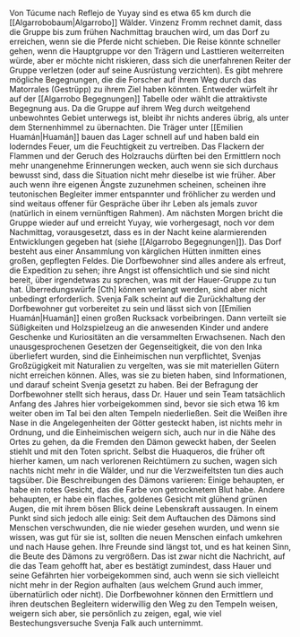 
Von Túcume nach Reflejo de Yuyay sind es etwa 65 km durch die [[Algarrobobaum|Algarrobo]] Wälder. Vinzenz Fromm rechnet damit, dass die Gruppe bis zum frühen Nachmittag brauchen wird, um das Dorf zu erreichen, wenn sie die Pferde nicht schieben.
Die Reise könnte schneller gehen, wenn die Hauptgruppe vor den Trägern und Lasttieren weiterreiten würde, aber er möchte nicht riskieren, dass sich die unerfahrenen Reiter der Gruppe verletzen (oder auf seine Ausrüstung verzichten). Es gibt mehrere mögliche Begegnungen, die die Forscher auf ihrem Weg durch das Matorrales (Gestrüpp) zu ihrem Ziel haben könnten. 
Entweder würfelt ihr auf der [[Algarrobo Begegnungen]] Tabelle oder wählt die attraktivste Begegnung aus. Da die Gruppe auf ihrem Weg durch weitgehend unbewohntes Gebiet unterwegs ist, bleibt ihr nichts anderes übrig, als unter dem Sternenhimmel zu übernachten. Die Träger unter [[Emilien Huamán|Huamán]] bauen das Lager schnell auf und haben bald ein loderndes Feuer, um die Feuchtigkeit zu vertreiben. Das Flackern der Flammen und der Geruch des Holzrauchs dürften bei den Ermittlern noch mehr unangenehme Erinnerungen wecken, auch wenn sie sich durchaus bewusst sind, dass die Situation nicht mehr dieselbe ist wie früher. Aber auch wenn ihre eigenen Ängste zuzunehmen scheinen, scheinen ihre teutonischen Begleiter immer entspannter und fröhlicher zu werden und sind weitaus offener für Gespräche über ihr Leben als jemals zuvor (natürlich in einem vernünftigen Rahmen). Am nächsten Morgen bricht die Gruppe wieder auf und erreicht Yuyay, wie vorhergesagt, noch vor dem Nachmittag, vorausgesetzt, dass es in der Nacht keine alarmierenden Entwicklungen gegeben hat (siehe [[Algarrobo Begegnungen]]). Das Dorf besteht aus einer Ansammlung von kärglichen Hütten inmitten eines großen, gepflegten Feldes. Die Dorfbewohner sind alles andere als erfreut, die Expedition zu sehen; ihre Angst ist offensichtlich und sie sind nicht bereit, über irgendetwas zu sprechen, was mit der Hauer-Gruppe zu tun hat. Überredungswürfe [Cth] können verlangt werden, sind aber nicht unbedingt erforderlich. Svenja Falk scheint auf die Zurückhaltung der Dorfbewohner gut vorbereitet zu sein und lässt sich von [[Emilien Huamán|Huamán]] einen großen Rucksack vorbeibringen. Dann verteilt sie Süßigkeiten und Holzspielzeug an die anwesenden Kinder und andere Geschenke und Kuriositäten an die versammelten Erwachsenen. Nach den unausgesprochenen Gesetzen der Gegenseitigkeit, die von den Inka überliefert wurden, sind die Einheimischen nun verpflichtet, Svenjas Großzügigkeit mit Naturalien zu vergelten, was sie mit materiellen Gütern nicht erreichen können. Alles, was sie zu bieten haben, sind Informationen, und darauf scheint Svenja gesetzt zu haben. Bei der Befragung der Dorfbewohner stellt sich heraus, dass Dr. Hauer und sein Team tatsächlich Anfang des Jahres hier vorbeigekommen sind, bevor sie sich etwa 16 km weiter oben im Tal bei den alten Tempeln niederließen. Seit die Weißen ihre Nase in die Angelegenheiten der Götter gesteckt haben, ist nichts mehr in Ordnung, und die Einheimischen weigern sich, auch nur in die Nähe des Ortes zu gehen, da die Fremden den Dämon geweckt haben, der Seelen stiehlt und mit den Toten spricht. Selbst die Huaqueros, die früher oft hierher kamen, um nach verlorenen Reichtümern zu suchen, wagen sich nachts nicht mehr in die Wälder, und nur die Verzweifeltsten tun dies auch tagsüber. Die Beschreibungen des Dämons variieren: Einige behaupten, er habe ein rotes Gesicht, das die Farbe von getrocknetem Blut habe. Andere behaupten, er habe ein flaches, goldenes Gesicht mit glühend grünen Augen, die mit ihrem bösen Blick deine Lebenskraft aussaugen. In einem Punkt sind sich jedoch alle einig: Seit dem Auftauchen des Dämons sind Menschen verschwunden, die nie wieder gesehen wurden, und wenn sie wissen, was gut für sie ist, sollten die neuen Menschen einfach umkehren und nach Hause gehen. Ihre Freunde sind längst tot, und es hat keinen Sinn, die Beute des Dämons zu vergrößern. Das ist zwar nicht die Nachricht, auf die das Team gehofft hat, aber es bestätigt zumindest, dass Hauer und seine Gefährten hier vorbeigekommen sind, auch wenn sie sich vielleicht nicht mehr in der Region aufhalten (aus welchem Grund auch immer, übernatürlich oder nicht). Die Dorfbewohner können den Ermittlern und ihren deutschen Begleitern widerwillig den Weg zu den Tempeln weisen, weigern sich aber, sie persönlich zu zeigen, egal, wie viel Bestechungsversuche Svenja Falk auch unternimmt.